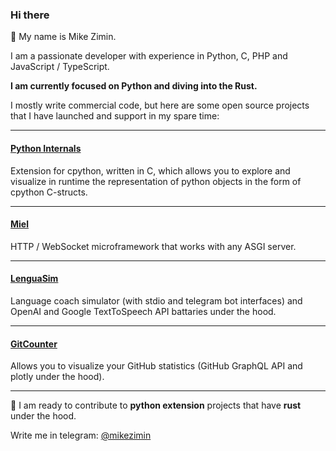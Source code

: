 ### Hi there

👋 My name is Mike Zimin.

I am a passionate developer with experience in Python, C, PHP and JavaScript / TypeScript.

**I am currently focused on Python and diving into the Rust.**

I mostly write commercial code, but here are some open source projects that I have launched and support in my spare time:

---

#### [Python Internals](https://github.com/mikeziminio/python-internals)
Extension for cpython, written in C, which allows you to explore and visualize in runtime the representation of python objects in the form of cpython C-structs.

---

#### [Miel](https://github.com/mikeziminio/miel)
HTTP / WebSocket microframework that works with any ASGI server.

---

#### [LenguaSim](https://github.com/mikeziminio/lengua-sim)
Language coach simulator (with stdio and telegram bot interfaces) and OpenAI and Google TextToSpeech API battaries under the hood.

---

#### [GitCounter](https://github.com/mikeziminio/gitcounter)
Аllows you to visualize your GitHub statistics (GitHub GraphQL API and plotly under the hood).

---

👯 I am ready to contribute to **python extension** projects that have **rust** under the hood.

Write me in telegram: [@mikezimin](https://t.me/mikezimin)

